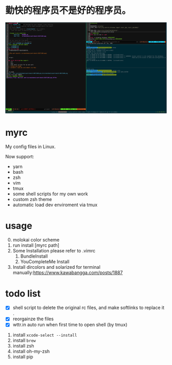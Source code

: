 # 勤快的程序员不是好的程序员。

![My work bench](./screenshoots/work-bench-20171109b.png)


# myrc

My config files in Linux.

Now support:

- yarn
- bash
- zsh
- vim
- tmux
- some shell scripts for my own work
- custom zsh theme
- automatic load dev enviroment via tmux


# usage

0. molokai color scheme
1. run install [myrc path]
2. Some Installation please refer to .vimrc
    1. BundleInstall
    2. YouCompleteMe Install
3. Install dircolors and solarized for terminal manually:https://www.kawabangga.com/posts/1887

# todo list

- [x] shell script to delete the original rc files, and make softlinks to replace it .
- [x] reorgainze the files
- [x] wttr.in auto run when first time to open shell (by tmux)

1. install `xcode-select --install`
2. install `brew`
3. install zsh
4. install oh-my-zsh
5. install pip
